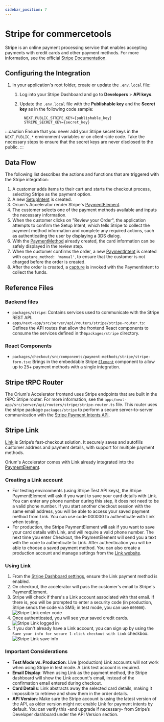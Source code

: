 ```yaml
---
sidebar_position: 7
---
```


# Stripe for commercetools

Stripe is an online payment processing service that enables accepting payments with credit cards and other payment methods. For more information, see the official [Stripe Documentation](https://stripe.com/docs).

## Configuring the Integration

1. In your application's root folder, create or update the `.env.local` file:

   1. Log into your Stripe Dashboard and go to **Developers** > **API keys**.
   1. Update the `.env.local` file with the **Publishable key** and the **Secret key** as in the following code sample:

      ```shell
        NEXT_PUBLIC_STRIPE_KEY={publishable_key}
        STRIPE_SECRET_KEY={secret_key}
       ```
:::caution
Ensure that you never add your Stripe secret keys in the `NEXT_PUBLIC_*` environment variables or on client-side code. Take the necessary steps to ensure that the secret keys are never disclosed to the public.
:::


## Data Flow

The following list describes the actions and functions that are triggered with the Stripe integration:

1. A customer adds items to their cart and starts the checkout process, selecting Stripe as the payment option.
1. A new [SetupIntent](https://stripe.com/docs/api/setup_intents) is created.
1. Orium's Accelerator render Stripe's [PaymentElement](https://stripe.com/docs/payments/payment-element).
1. The customer selects one of the payment methods available and inputs the necessary information.
1. When the customer clicks on "Review your Order", the application attempts to confirm the Setup Intent, which tells Stripe to collect the payment method information and complete any required actions, such as authenticating the user by displaying a 3DS dialog.
1. With the [PaymentMethod](https://stripe.com/docs/api/payment_methods) already created, the card information can be safely displayed in the review step.
1. When the customer confirms the order, a new [PaymentIntent](https://stripe.com/docs/api/payment_intents) is created with `capture_method: 'manual'`, to ensure that the customer is not charged before the order is created.
1. After the order is created, a [capture](https://stripe.com/docs/api/payment_intents/capture) is invoked with the PaymentIntent to collect the funds.


## Reference Files

### Backend files

- `packages/stripe`: Contains services used to communicate with the Stripe REST API.
- `apps/next-app/src/server/api/routers/stripe/stripe-router.ts`: Defines the API routes that allow the frontend React components to consume the services defined in the`packages/stripe` directory.
### React Components
- `packages/checkout/src/components/payment-methods/stripe/stripe-form.tsx`: Brings in the embeddable Stripe [`Element`](https://stripe.com/docs/payments/payment-element) component to allow up to 25+ payment methods with a single integration.

## Stripe tRPC Router

The Orium's Accelerator frontend uses Stripe endpoints that are built in the tRPC Stripe router. For more information, see the `apps/next-app/src/server/api/routers/stripe/stripe-router.ts` file. This router uses the stripe package `packages/stripe` to perform a secure server-to-server communication with the [Stripe Payment Intents API](https://stripe.com/docs/payments/payment-intents).

## Stripe Link

[Link](https://docs.stripe.com/payments/link) is Stripe’s fast-checkout solution. It securely saves and autofills customer address and payment details, with support for multiple payment methods.

Orium's Accelerator comes with Link already integrated into the [PaymentElement](https://stripe.com/docs/payments/payment-element).

### Creating a Link account
- For testing environments (using Stripe Test API keys), the Stripe PaymentElement will ask if you want to save your card details with Link. You can enter any phone number during this step, it does not need to be a valid phone number. If you start another checkout session with the same email address, you will be able to access your saved payment method from Link. You can use code 000000 to authenticate with Link when testing.
- For production, the Stripe PaymentElement will ask if you want to save your card details with Link, and will require a valid phone number. The next time you enter Checkout, the PaymentElement will send you a text with the code to authenticate to Link. After authentication you will be able to choose a saved payment method.
You can also create a production account and manage settings from the [Link website](https://link.com/).

### Using Link
1. From the [Stripe Dashboard settings](https://dashboard.stripe.com/test/settings/payment_methods), ensure the Link payment method is enabled.
2. On checkout, the accelerator will pass the customer's email to Stripe's PaymentElement.
3. Stripe will check if there's a Link account associated with that email. If there is, you will be prompted to enter a security code (in production, Stripe sends the code via SMS; in test mode, you can use `000000`).  
![Stripe Link enter code](/img/stripe-link-enter-code.png)
4. Once authenticated, you will see your saved credit cards.  
![Stripe Link logged in](/img/stripe-link-logged-in.png)
5. If you don't already have a Link account, you can sign up by using the `Save your info for secure 1-click checkout with Link` checkbox.  
![Stripe Link save info](/img/stripe-link-save-info.png)

### Important Considerations
- **Test Mode vs. Production**: Live (production) Link accounts will not work when using Stripe in test mode. A Link test account is required.
- **Email Display**: When using Link as the payment method, the Stripe dashboard will show the Link account's email, instead of the confirmation email entered during checkout.
- **Card Details**: Link abstracts away the selected card details, making it impossible to retrieve and show them in the order details.
- **API Version**: Make sure the Stripe account is using the latest version of the API, as older version might not enable Link for payment intents by default. You can verify this -and upgrade if necessary- from Stripe’s Developer dashboard under the API Version section. 
